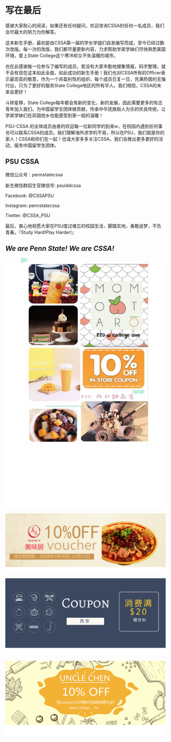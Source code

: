 # 写在最后

感谢大家耐心的阅读，如果还有任何疑问，欢迎咨询CSSA的任何一名成员，我们会尽最大的努力为你解答。

这本新生手册，最初是由CSSA第一届的学长学姐们自发编写而成，至今已经过数次改版。每一次的改版，我们都尽量更新内容，力求帮助学弟学妹们尽快熟悉美国环境，爱上State College这个寒冷却又不失温暖的城市。

也在此感谢每一位参与了编写的成员，若没有大家辛勤地搜集情报，码字整理，就不会有现在这本如此全面，如此成功的新生手册！我们也对CSSA所有的Officer表示最崇高的敬意，作为一个非盈利性的组织，每个成员日复一日，充满热情的无悔付出，只为了更好的服务State College地区的所有华人。我们相信，CSSA的未来会更好！

斗转星移，State College每年都会有新的变化，新的发展，因此需要更多的有志青年加入我们，为中国留学生团体做贡献，传承中华民族助人为乐的优良传统，让学弟学妹们在异国他乡也能感受到家一般的温暖！

PSU-CSSA 的全体成员由衷的欢迎每一位新同学的到来w，在校园内遇到任何事也可以联系CSSA的成员。我们理解海外求学的不易，所以在PSU，我们就是你的家人！CSSA和你们在一起！也请大家多多关注CSSA，我们会推出更多更好的活动，服务中国留学生团体。

## PSU CSSA

微信公众号：pennstatecssa

新生微信群招生官微信号: psuiddcssa

Facebook: @CSSAPSU

Instagram: pennstatecssa

Tiwtter: @CSSA\_PSU

最后，衷心地祝愿大家在PSU度过难忘的校园生活，脚踏实地，勇敢追梦，不负青春。『Study Hard!Play Harder!』

## _**We are Penn State! We are CSSA!**_

![](.gitbook/assets/image%20%28138%29.png)

![](.gitbook/assets/image%20%289%29.png)

![](.gitbook/assets/image%20%2896%29.png)

![](.gitbook/assets/image%20%2860%29.png)

